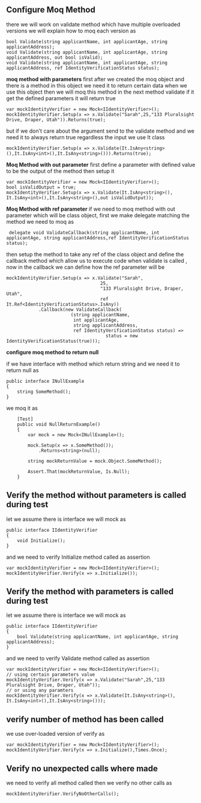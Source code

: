 Configure Moq Method
--------------------
there we will work on validate method which have multiple overloaded versions we will explain how to moq each version as

    bool Validate(string applicantName, int applicantAge, string applicantAddress);
    void Validate(string applicantName, int applicantAge, string applicantAddress, out bool isValid);
    void Validate(string applicantName, int applicantAge, string applicantAddress, ref IdentityVerificationStatus status);

**moq method with parameters**
first after we created the moq object and there is a method in this object we need it to return certain data when we use this object then we will moq this method
in the next method validate if it get the defined parameters it will return true

    var mockIdentityVerifier = new Mock<IIdentityVerifier>();
    mockIdentityVerifier.Setup(x => x.Validate("Sarah",25,"133 Pluralsight Drive, Draper, Utah")).Returns(true);

but if we don't care about the argument send to the validate method and we need it to always return true regardless the input we use It class

    mockIdentityVerifier.Setup(x => x.Validate(It.IsAny<string>(),It.IsAny<int>(),It.IsAny<string>())).Returns(true);

**Moq Method with out parameter**
first define a parameter with defined value to be the output of the method then setup it

    var mockIdentityVerifier = new Mock<IIdentityVerifier>();
    bool isValidOutput = true;
    mockIdentityVerifier.Setup(x => x.Validate(It.IsAny<string>(), It.IsAny<int>(),It.IsAny<string>(),out isValidOutput));
**Moq Method with ref parameter**
if we need to moq method with out parameter which will be class object, first we make delegate matching the method we need to moq as

     delegate void ValidateCallback(string applicantName, int applicantAge, string applicantAddress,ref IdentityVerificationStatus status);

then setup the method to take any ref of the class object and define the callback method which allow us to execute code when validate is called , now in the callback we can define how the ref parameter will be

    mockIdentityVerifier.Setup(x => x.Validate("Sarah", 
                                       25, 
                                       "133 Pluralsight Drive, Draper, Utah", 
                                       ref It.Ref<IdentityVerificationStatus>.IsAny))
                .Callback(new ValidateCallback(
                            (string applicantName, 
                             int applicantAge, 
                             string applicantAddress, 
                             ref IdentityVerificationStatus status) => 
                                         status = new IdentityVerificationStatus(true)));

**configure moq method to return null**

if we have interface with method which return string and we need it to return null as

    public interface INullExample
    {
    	string SomeMethod();
    }

we moq it as 

        [Test]
        public void NullReturnExample()
        {
            var mock = new Mock<INullExample>();

            mock.Setup(x => x.SomeMethod());
                .Returns<string>(null);

            string mockReturnValue = mock.Object.SomeMethod();

            Assert.That(mockReturnValue, Is.Null);
        }

Verify the method without parameters is called during test
----------------------------------------------------------
let we assume there is interface we will mock  as 

    public interface IIdentityVerifier
    {
        void Initialize();
    }
and we need to verify Initialize method called as assertion


    var mockIdentityVerifier = new Mock<IIdentityVerifier>();
    mockIdentityVerifier.Verify(x => x.Initialize());

Verify the method with parameters is called during test
-------------------------------------------------------
let we assume there is interface we will mock  as 

    public interface IIdentityVerifier
    {
        bool Validate(string applicantName, int applicantAge, string applicantAddress);
    }

and we need to verify Validate method called as assertion


    var mockIdentityVerifier = new Mock<IIdentityVerifier>();
    // using certain parameters value
    mockIdentityVerifier.Verify(x => x.Validate("Sarah",25,"133 Pluralsight Drive, Draper, Utah"));
    // or using any paramters
    mockIdentityVerifier.Verify(x => x.Validate(It.IsAny<string>(), It.IsAny<int>(),It.IsAny<string>()));

verify number of method has been called 
----------------------------------------
we use over-loaded version of verify as 

    var mockIdentityVerifier = new Mock<IIdentityVerifier>();
    mockIdentityVerifier.Verify(x => x.Initialize(),Times.Once);


Verify no unexpected calls where made
-------------------------------------
we need to verify all method called then we verify no other calls as

    mockIdentityVerifier.VerifyNoOtherCalls();
